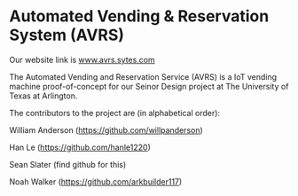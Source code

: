# Automated Vending & Reservation System (AVRS)

Our website link is www.avrs.sytes.com


The Automated Vending and Reservation Service (AVRS) is a IoT vending machine proof-of-concept for our Seinor Design project at The University of Texas at Arlington. 

The contributors to the project are (in alphabetical order):

William Anderson (https://github.com/willpanderson)

Han Le (https://github.com/hanle1220)

Sean Slater (find github for this)

Noah Walker (https://github.com/arkbuilder117)

